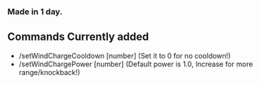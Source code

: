 ### Made in 1 day.

## Commands Currently added

- /setWindChargeCooldown [number] (Set it to 0 for no cooldown!)
- /setWindChargePower [number] (Default power is 1.0, Increase for more range/knockback!)
